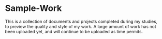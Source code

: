 # Sample-Work
This is a collection of documents and projects completed during my studies, to preview the quality and style of my work. A large amount of work has not been uploaded yet, and will continue to be uploaded as time permits. 
